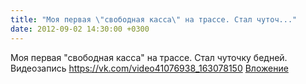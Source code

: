 ```yaml
---
title: "Моя первая \"свободная касса\" на трассе. Стал чуточ..."
date: 2012-09-02 14:30:00 +0300
---
```


Моя первая "свободная касса" на трассе. Стал чуточку бедней.
Видеозапись
<a class="vk-attach" href="https://vk.com/video41076938_163078150">https://vk.com/video41076938_163078150</a>
<a class="vk-attach" href="https://vk.com/video41076938_163078150">Вложение</a>
